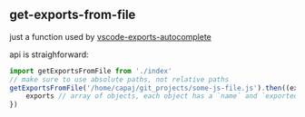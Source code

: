 ## get-exports-from-file

just a function used by [vscode-exports-autocomplete](https://github.com/capaj/vscode-exports-autocomplete)

api is straighforward:
```javascript
import getExportsFromFile from './index'
// make sure to use absolute paths, not relative paths
getExportsFromFile('/home/capaj/git_projects/some-js-file.js').then((exports) = {
    exports // array of objects, each object has a `name` and `exported` props
})

```